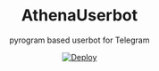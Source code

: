 <div align="center">
    <h1> AthenaUserbot </h1>
    pyrogram based userbot for Telegram


[![Deploy](https://www.herokucdn.com/deploy/button.svg)](https://heroku.com/deploy?template=https://github.com/athenauserbot/athenauserbot)
</div>
